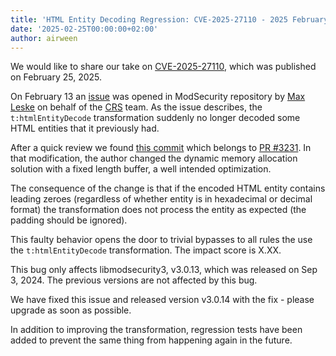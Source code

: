 ```yaml
---
title: 'HTML Entity Decoding Regression: CVE-2025-27110 - 2025 February'
date: '2025-02-25T00:00:00+02:00'
author: airween
---
```


We would like to share our take on [CVE-2025-27110](https://cve.mitre.org/cgi-bin/cvename.cgi?name=2025-27110), which was published on February 25, 2025.

<!--more-->

On February 13 an [issue](https://github.com/owasp-modsecurity/ModSecurity/issues/3340) was opened in ModSecurity repository by [Max Leske](https://github.com/theseion) on behalf of the [CRS](https://coreruleset.org) team. As the issue describes, the `t:htmlEntityDecode` transformation suddenly no longer decoded some HTML entities that it previously had.

After a quick review we found [this commit](https://github.com/owasp-modsecurity/ModSecurity/commit/8bf4d96e6b3604860586251f098ba5ade3f9b67d) which belongs to [PR #3231](https://github.com/owasp-modsecurity/ModSecurity/pull/3231). In that modification, the author changed the dynamic memory allocation solution with a fixed length buffer, a well intended optimization.

The consequence of the change is that if the encoded HTML entity contains leading zeroes (regardless of whether entity is in hexadecimal or decimal format) the transformation does not process the entity as expected (the padding should be ignored).

This faulty behavior opens the door to trivial bypasses to all rules the use the `t:htmlEntityDecode` transformation. The impact score is X.XX.

This bug only affects libmodsecurity3, v3.0.13, which was released on Sep 3, 2024. The previous versions are not affected by this bug.

We have fixed this issue and released version v3.0.14 with the fix - please upgrade as soon as possible.

In addition to improving the transformation, regression tests have been added to prevent the same thing from happening again in the future.